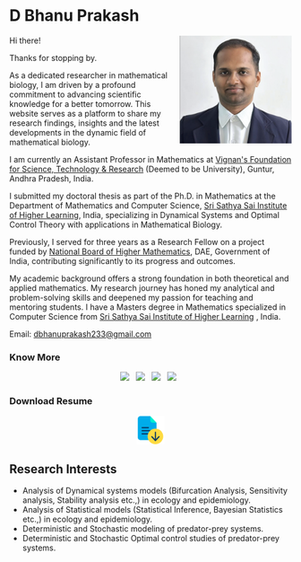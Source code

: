 # D Bhanu Prakash

<img title="a title" alt="Alt text" style="float: right;" width="200" src="Bhanu.png">

Hi there!

Thanks for stopping by.

As a dedicated researcher in mathematical biology, I am driven by a profound commitment to advancing scientific knowledge for a better tomorrow. This website serves as a platform to share my research findings, insights and the latest developments in the dynamic field of mathematical biology.

I am currently an Assistant Professor in Mathematics at [Vignan's Foundation for Science, Technology $\&$ Research](https://vignan.ac.in/newvignan/people.php) (Deemed to be University), Guntur, Andhra Pradesh, India.

I submitted my doctoral thesis as part of the Ph.D. in Mathematics at the Department of Mathematics and Computer Science, [Sri Sathya Sai Institute of Higher Learning](https://www.sssihl.edu.in/), India, specializing in Dynamical Systems and Optimal Control Theory with applications in Mathematical Biology. 

Previously, I served for three years as a Research Fellow on a project funded by [National Board of Higher Mathematics](http://www.nbhm.dae.gov.in/), DAE, Government of India, contributing significantly to its progress and outcomes.

My academic background offers a strong foundation in both theoretical and applied mathematics. My research journey has honed my analytical and problem-solving skills and deepened my passion for teaching and mentoring students. I have a Masters degree in Mathematics specialized in Computer Science from [Sri Sathya Sai Institute of Higher Learning](https://www.sssihl.edu.in/) , India.

Email: [dbhanuprakash233@gmail.com](mailto:dbhanuprakash233@gmail.com)

### Know More

<p align='center'>
    <a href="http://www.linkedin.com/in/dbhanuprakash233/">
        <img src="https://img.shields.io/badge/LinkedIn-0077B5?&style=for-the-badge&logo=linkedin&logoColor=white" /></a>&nbsp;&nbsp;
    <a href="https://www.researchgate.net/profile/Bhanu-Prakash-50">
        <img src="https://img.shields.io/badge/ResearchGate-00CCBB?style=for-the-badge&logo=researchgate&logoColor=white" /></a>&nbsp;&nbsp;
    <a href="https://orcid.org/0000-0003-0240-2962">
        <img src="https://img.shields.io/badge/ORCID-A6CE39?style=for-the-badge&logo=orcid&logoColor=white" /></a>&nbsp;&nbsp;
    <a href="https://scholar.google.com/citations?hl=en&user=uh1ZaA8AAAAJ&view_op=list_works&authuser=2&sortby=pubdate">
        <img src="https://img.shields.io/badge/Google_Scholar-4285F4?style=for-the-badge&logo=google-scholar&logoColor=white" /></a>&nbsp;&nbsp;
</p>


### Download Resume 

<p align='center'>
<a href="CV_DBhanuPrakash.pdf" target="_blank" rel="noopener noreferrer"><img src="download.png" height="50" title="Resume" alt="Curriculum Vitae"></a> 
</p>


Research Interests
------------------

*   Analysis of Dynamical systems models (Bifurcation Analysis, Sensitivity analysis, Stability analysis etc.,) in ecology and epidemiology.
*   Analysis of Statistical models (Statistical Inference, Bayesian Statistics etc.,) in ecology and epidemiology.
*   Deterministic and Stochastic modeling of predator-prey systems.
*   Deterministic and Stochastic Optimal control studies of predator-prey systems.
